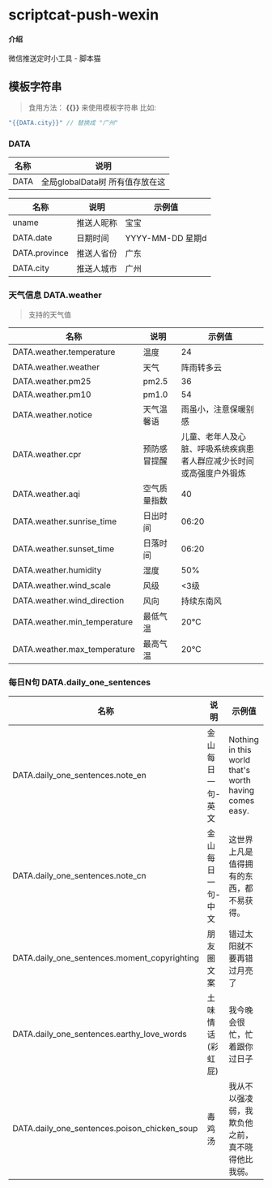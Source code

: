 <!--
 * @Author: 白羽
 * @Date: 2023-06-06 13:03:50
 * @LastEditors: 白羽
 * @LastEditTime: 2023-06-14 00:34:10
 * @FilePath: \scriptcat-push-weixin\README.md
 * @Description: 
-->
# scriptcat-push-wexin

#### 介绍
微信推送定时小工具 - 脚本猫

## 模板字符串

> 食用方法： **{{}}** 来使用模板字符串 比如:

```js
"{{DATA.city}}" // 替换成 "广州"
```

### DATA

|名称|说明|
|--|--|
|DATA|全局globalData树 所有值存放在这|

|名称|说明|示例值|
|--|--|--|
|uname|推送人昵称|宝宝|
|DATA.date|日期时间|YYYY-MM-DD 星期d|
|DATA.province|推送人省份|广东|
|DATA.city|推送人城市|广州|

### 天气信息 DATA.weather

> 支持的天气值

|名称|说明|示例值|
|--|--|--|
|DATA.weather.temperature|温度|24|
|DATA.weather.weather|天气|阵雨转多云|
|DATA.weather.pm25|pm2.5|36|
|DATA.weather.pm10|pm1.0|54|
|DATA.weather.notice|天气温馨语|雨虽小，注意保暖别感|
|DATA.weather.cpr|预防感冒提醒|儿童、老年人及心脏、呼吸系统疾病患者人群应减少长时间或高强度户外锻炼|
|DATA.weather.aqi|空气质量指数|40|
|DATA.weather.sunrise_time|日出时间|06:20|
|DATA.weather.sunset_time|日落时间|06:20|
|DATA.weather.humidity|湿度|50%|
|DATA.weather.wind_scale|风级|<3级|
|DATA.weather.wind_direction|风向|持续东南风|
|DATA.weather.min_temperature|最低气温|20℃|
|DATA.weather.max_temperature|最高气温|20℃|


### 每日N句 DATA.daily_one_sentences

|名称|说明|示例值|
|--|--|--|
|DATA.daily_one_sentences.note_en|金山每日一句-英文|Nothing in this world that's worth having comes easy.|
|DATA.daily_one_sentences.note_cn|金山每日一句-中文|这世界上凡是值得拥有的东西，都不易获得。|
|DATA.daily_one_sentences.moment_copyrighting|朋友圈文案|错过太阳就不要再错过月亮了|
|DATA.daily_one_sentences.earthy_love_words|土味情话(彩虹屁)|我今晚会很忙，忙着跟你过日子|
|DATA.daily_one_sentences.poison_chicken_soup|毒鸡汤|我从不以强凌弱，我欺负他之前，真不晓得他比我弱。|